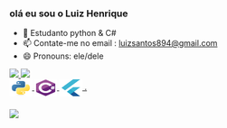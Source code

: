 ### olá eu sou o Luiz Henrique

- 🌱 Estudanto python & C#
- 📫 Contate-me no email : luizsantos894@gmail.com
- 😄 Pronouns: ele/dele

 <div>
  <a href="https://github.com/Luiz-H3nrique">
  <img height="180em" src="https://github-readme-stats.vercel.app/api?username=Luiz-H3nrique&show_icons=true&theme=dark&include_all_commits=true&count_private=true"/>
  <img height="180em" src="https://github-readme-stats.vercel.app/api/top-langs/?username=Luiz-H3nrique&layout=compact&langs_count=7&theme=dark"/>
</div>
  <img align="center" alt="Luiz-Python" height="30" width="40" src="https://raw.githubusercontent.com/devicons/devicon/master/icons/python/python-original.svg">
  <img align="center" alt="Luiz-Csharp" height="30" width="40" src="https://raw.githubusercontent.com/devicons/devicon/master/icons/csharp/csharp-original.svg">
   <img align="center" alt="Luiz-flutter" height="30" width="41" src="https://github.com/devicons/devicon/blob/master/icons/flutter/flutter-original.svg">
  .
</div>

###
<div> 

  <a href="https://www.linkedin.com/in/luiz-henrique-1759181a0/" target="_blank"><img src="https://img.shields.io/badge/-LinkedIn-%230077B5?style=for-the-badge&logo=linkedin&logoColor=white" target="_blank"></a> 

  ###
